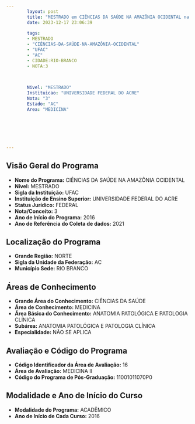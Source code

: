 ```yaml
---
        layout: post
        title: "MESTRADO em CIÊNCIAS DA SAÚDE NA AMAZÔNIA OCIDENTAL na UFAC  "
        date: 2023-12-17 23:06:39
     
        tags:
        - MESTRADO
        - "CIÊNCIAS-DA-SAÚDE-NA-AMAZÔNIA-OCIDENTAL"
        - "UFAC"
        - "AC"
        - CIDADE:RIO-BRANCO
        - NOTA:3
        
       

        Nivel: "MESTRADO"
        Instituicao: "UNIVERSIDADE FEDERAL DO ACRE"
        Nota: "3"
        Estado: "AC"
        Area: "MEDICINA"
        
        
        
        
        
        
---
```

## Visão Geral do Programa
- **Nome do Programa:** CIÊNCIAS DA SAÚDE NA AMAZÔNIA OCIDENTAL
- **Nível:** MESTRADO
- **Sigla da Instituição:** UFAC
- **Instituição de Ensino Superior:** UNIVERSIDADE FEDERAL DO ACRE
- **Status Jurídico:** FEDERAL
- **Nota/Conceito:** 3
- **Ano de Início do Programa:** 2016
- **Ano de Referência do Coleta de dados:** 2021

## Localização do Programa
- **Grande Região:** NORTE
- **Sigla da Unidade da Federação:** AC
- **Município Sede:** RIO BRANCO

## Áreas de Conhecimento
- **Grande Área do Conhecimento:** CIÊNCIAS DA SAÚDE
- **Área de Conhecimento:** MEDICINA
- **Área Básica do Conhecimento:** ANATOMIA PATOLÓGICA E PATOLOGIA CLÍNICA
- **Subárea:** ANATOMIA PATOLÓGICA E PATOLOGIA CLÍNICA
- **Especialidade:** NÃO SE APLICA

## Avaliação e Código do Programa
- **Código Identificador da Área de Avaliação:** 16
- **Área de Avaliação:** MEDICINA II
- **Código do Programa de Pós-Graduação:** 11001011070P0


## Modalidade e Ano de Início do Curso
- **Modalidade do Programa:** ACADÊMICO
- **Ano de Início de Cada Curso:** 2016
